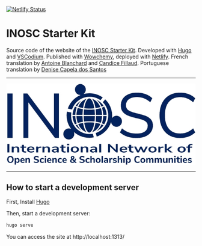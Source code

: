 [![Netlify Status](https://api.netlify.com/api/v1/badges/b4a7ad50-febe-4e34-8ca0-43a19c5e2330/deploy-status)](https://app.netlify.com/sites/inosc-starter-kit/deploys)

# INOSC Starter Kit

Source code of the website of the [INOSC Starter Kit](https://osf.io/7vez3/). Developed with [Hugo](https://themes.gohugo.io/) and [VSCodium](https://vscodium.com/). Published with [Wowchemy](https://wowchemy.com/), deployed with [Netlify](https://www.netlify.com/). French translation by [Antoine Blanchard](https://github.com/Enro) and [Candice Fillaud](https://github.com/CFillaud). Portuguese translation by [Denise Capela dos Santos](https://pt.linkedin.com/in/denise-capela-dos-santos-542b6828)

***

![INOSC logo](./static/media/INOSC_logo.jpg)

***

## How to start a development server

First, Install [Hugo](https://gohugo.io/installation/)

Then, start a development server:

```bash
hugo serve
```

You can access the site at http://localhost:1313/
